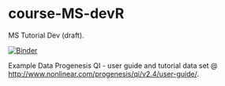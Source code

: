 # course-MS-devR
MS Tutorial Dev (draft).

[![Binder](https://mybinder.org/badge_logo.svg)](https://mybinder.org/v2/gh/tp175/course-MS-devR/master)

Example Data
Progenesis QI - user guide and tutorial data set @ http://www.nonlinear.com/progenesis/qi/v2.4/user-guide/.
